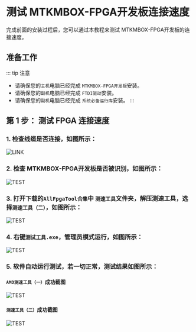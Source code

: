 # 测试 MTKMBOX-FPGA开发板连接速度

完成前面的安装过程后，您可以通过本教程来测试 MTKMBOX-FPGA开发板的连接速度。

## 准备工作
::: tip 注意
- 请确保您的`主机`电脑已经完成 `MTKMBOX-FPGA开发板`安装。
- 请确保您的`副机`电脑已经完成 `FTDI驱动`安装。
- 请确保您的`副机`电脑已经完成 `系统必备运行库`安装。
:::

## 第 1 步： 测试 FPGA 连接速度

### 1. 检查线缆是否连接，如图所示：

![LINK](https://i.postimg.cc/PxHWtvbg/Link.png ":size=500")

### 2. 检查 MTKMBOX-FPGA开发板是否被识别，如图所示：

![TEST](https://i.postimg.cc/QdBkS3xy/FT601Q.jpg ":size=500")

### 3. 打开下载的`AllFpgaTool合集`中 `测速工具`文件夹，解压测速工具，选择`测速工具（二）`，如图所示：

![TEST](https://i.postimg.cc/bJRQdY3s/test0.jpg ":size=500")

### 4. 右键`测试工具.exe`，管理员模式运行，如图所示：

![TEST](https://i.postimg.cc/BbYHcYW3/test.png ":size=500")

### 5. 软件自动运行测试，若一切正常，测试结果如图所示：

####  `AMD测速工具（一）`成功截图

![TEST](https://i.postimg.cc/xTZLX4yy/Test-Success2.jpg ":size=500")

####  `测速工具（二）`成功截图

![TEST](https://i.postimg.cc/yYxFYH98/Test-Success1.jpg ":size=500")



